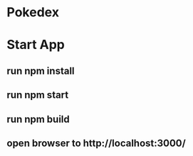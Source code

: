 # Pokedex

# Start App
## run npm install
## run npm start
## run npm build
## open browser to http://localhost:3000/